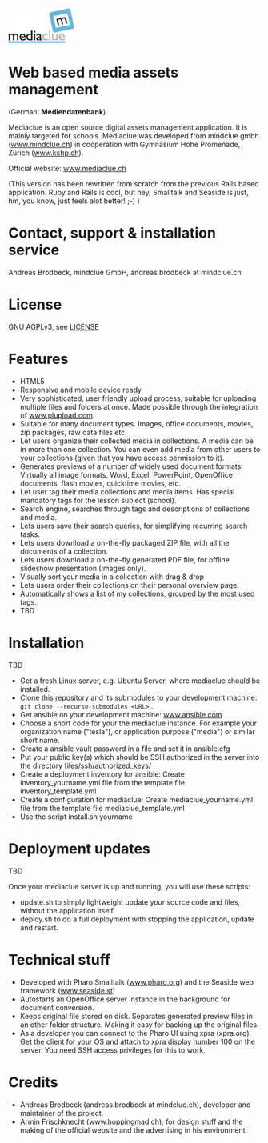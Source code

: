 ![logo](/main/web_root/img/logo.png)

# Web based media assets management

(German: __Mediendatenbank__)

Mediaclue is an open source digital assets management application. It is mainly targeted for schools.
Mediaclue was developed from mindclue gmbh (www.mindclue.ch) in cooperation with
Gymnasium Hohe Promenade, Zürich (www.kshp.ch).

Official website: www.mediaclue.ch

(This version has been rewritten from scratch from the previous Rails based application.
Ruby and Rails is cool, but hey, Smalltalk and Seaside is just, hm, you know, just feels alot better! ;-) )

# Contact, support & installation service

Andreas Brodbeck, mindclue GmbH, andreas.brodbeck at mindclue.ch

# License

GNU AGPLv3, see [LICENSE](LICENSE.md)

# Features

* HTML5
* Responsive and mobile device ready
* Very sophisticated, user friendly upload process, suitable for uploading multiple files and folders at once. Made possible through the integration of www.plupload.com.
* Suitable for many document types. Images, office documents, movies, zip packages, raw data files etc.
* Let users organize their collected media in collections. A media can be in more than one collection. You can even add media from other users to your collections (given that you have access permission to it).
* Generates previews of a number of widely used document formats: Virtually all image formats, Word, Excel, PowerPoint, OpenOffice documents, flash movies, quicktime movies, etc.
* Let user tag their media collections and media items. Has special mandatory tags for the lesson subject (school).
* Search engine, searches through tags and descriptions of collections and media.
* Lets users save their search queries, for simplifying recurring search tasks.
* Lets users download a on-the-fly packaged ZIP file, with all the documents of a collection.
* Lets users download a on-the-fly generated PDF file, for offline slideshow presentation (Images only).
* Visually sort your media in a collection with drag & drop
* Lets users order their collections on their personal overview page.
* Automatically shows a list of my collections, grouped by the most used tags.
* TBD

# Installation

TBD

* Get a fresh Linux server, e.g. Ubuntu Server, where mediaclue should be installed.
* Clone this repository and its submodules to your development machine: `git clone --recurse-submodules <URL>` .
* Get ansible on your development machine: www.ansible.com
* Choose a short code for your the mediaclue instance. For example your organization name ("tesla"), or application purpose ("media") or similar short name.
* Create a ansible vault password in a file and set it in ansible.cfg
* Put your public key(s) which should be SSH authorized in the server into the directory files/ssh/authorized_keys/
* Create a deployment inventory for ansible: Create inventory_yourname.yml file from the template file inventory_template.yml
* Create a configuration for mediaclue: Create mediaclue_yourname.yml file from the template file mediaclue_template.yml
* Use the script install.sh yourname

# Deployment updates

TBD

Once your mediaclue server is up and running, you will use these scripts:

* update.sh to simply lightweight update your source code and files, without the application itself.
* deploy.sh to do a full deployment with stopping the application, update and restart.

# Technical stuff

* Developed with Pharo Smalltalk (www.pharo.org) and the Seaside web framework (www.seaside.st)
* Autostarts an OpenOffice server instance in the background for document conversion.
* Keeps original file stored on disk. Separates generated preview files in an other folder structure. Making it easy for backing up the original files.
* As a developer you can connect to the Pharo UI using xpra (xpra.org). Get the client for your OS and attach to xpra display number 100 on the server. You need SSH access privileges for this to work.

# Credits

* Andreas Brodbeck (andreas.brodbeck at mindclue.ch), developer and maintainer of the project.
* Armin Frischknecht (www.hoppingmad.ch), for design stuff and the making of the official website and the advertising in his environment.
